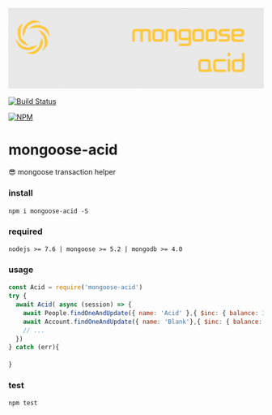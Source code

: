 ![mongoose-acid](art/logo.png)

[![Build Status](https://img.shields.io/travis/ithot-all/mongoose-acid/master.svg?style=flat-square)](https://travis-ci.org/ithot-all/mongoose-acid)

[![NPM](https://nodei.co/npm/mongoose-acid.png?compact=true)](https://npmjs.org/package/mongoose-acid)


# mongoose-acid
:sunglasses: mongoose transaction helper

### install 
```
npm i mongoose-acid -S
``` 

### required

```
nodejs >= 7.6 | mongoose >= 5.2 | mongodb >= 4.0
```

### usage

```javascript
const Acid = require('mongoose-acid')
try {
  await Acid( async (session) => {
    await People.findOneAndUpdate({ name: 'Acid' },{ $inc: { balance: 30 } },{ session })
    await Account.findOneAndUpdate({ name: 'Blank'},{ $inc: { balance: -30 } },{ session })
    // ... 
  })
} catch (err){

}
```

### test

```
npm test
```
